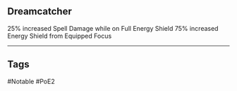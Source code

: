 ## Dreamcatcher
25% increased Spell Damage while on Full Energy Shield
75% increased Energy Shield from Equipped Focus

---
## Tags
#Notable
#PoE2

